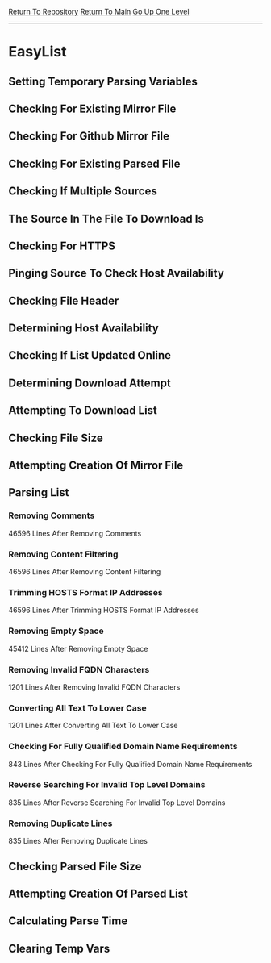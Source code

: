 [Return To Repository](https://github.com/deathbybandaid/piholeparser/)
[Return To Main](https://github.com/deathbybandaid/piholeparser/blob/master/RecentRunLogs/Mainlog.md)
[Go Up One Level](https://github.com/deathbybandaid/piholeparser/blob/master/RecentRunLogs/TopLevelScripts/30-Processing-External-Blacklists.md)
____________________________________
# EasyList
## Setting Temporary Parsing Variables
## Checking For Existing Mirror File
## Checking For Github Mirror File
## Checking For Existing Parsed File
## Checking If Multiple Sources
## The Source In The File To Download Is
## Checking For HTTPS
## Pinging Source To Check Host Availability
## Checking File Header
## Determining Host Availability
## Checking If List Updated Online
## Determining Download Attempt
## Attempting To Download List
## Checking File Size
## Attempting Creation Of Mirror File
## Parsing List
### Removing Comments
46596 Lines After Removing Comments
### Removing Content Filtering
46596 Lines After Removing Content Filtering
### Trimming HOSTS Format IP Addresses
46596 Lines After Trimming HOSTS Format IP Addresses
### Removing Empty Space
45412 Lines After Removing Empty Space
### Removing Invalid FQDN Characters
1201 Lines After Removing Invalid FQDN Characters
### Converting All Text To Lower Case
1201 Lines After Converting All Text To Lower Case
### Checking For Fully Qualified Domain Name Requirements
843 Lines After Checking For Fully Qualified Domain Name Requirements
### Reverse Searching For Invalid Top Level Domains
835 Lines After Reverse Searching For Invalid Top Level Domains
### Removing Duplicate Lines
835 Lines After Removing Duplicate Lines
## Checking Parsed File Size
## Attempting Creation Of Parsed List
## Calculating Parse Time
## Clearing Temp Vars
